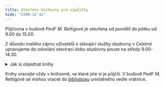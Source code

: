 ```yaml
---
title: Otevření knihovny pro výpůjčky
hide: "2199-12-31"
---
```


Půjčovna v budově *PedF M. Rettigové* je otevřena od *pondělí* do *pátku*
od 9.00 do 15.00. 

Z důvodu malého zájmu uživatelů o stávající služby studovny v *Celetné* upravujeme do odvolání otevírací dobu studovny pouze na *středy* 9.00-14.30. 

<details><summary>Jak si objednat knihy</summary>

Doporučujeme knihy objednat
předem online přes [Centrální katalog](https://ckis.cuni.cz). U vyhledané knihy stačí v
jednotkách *PedF M. Rettigové* nebo *PedF Celetná* zvolit možnost "Požadavek". [Podrobnější návod na
webu Ústřední knihovny UK](https://alephuk.cuni.cz/CKIS-10.html). 

Vždy si objednáváte konkrétní knihu. Proto je důležité, aby objednávaná kniha
měla v poli *Vypůjčeno do* uvedeno „Na místě“. Pokud je zde uvedeno datum, je
kniha v současné chvíli vypůjčena a bude Vám moci být vydána až ve chvíli, kdy
se daný exemplář vrátí. Po splnění rezervace Vám zašleme potvrzovací e-mail s pokyny pro vyzvednutí.

</details>

Knihy vracejte vždy v knihovně, ve které jste si je půjčili. 
V budově PedF M. Rettigové se mohou vracet do 
[biblioboxu](https://knihovna.pedf.cuni.cz/bibliobox.html) umístěného vedle
vrátnice. 
